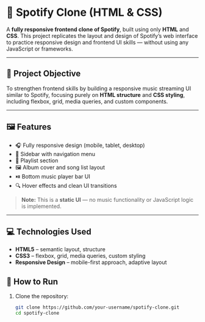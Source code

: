 # 🎵 Spotify Clone (HTML & CSS)

A **fully responsive frontend clone of Spotify**, built using only **HTML** and **CSS**. This project replicates the layout and design of Spotify’s web interface to practice responsive design and frontend UI skills — without using any JavaScript or frameworks.

---

## 🎯 Project Objective

To strengthen frontend skills by building a responsive music streaming UI similar to Spotify, focusing purely on **HTML structure** and **CSS styling**, including flexbox, grid, media queries, and custom components.

---

## 🖼️ Features

- 🎧 Fully responsive design (mobile, tablet, desktop)
- 🎵 Sidebar with navigation menu
- 📃 Playlist section
- 🖼️ Album cover and song list layout
- ⏯️ Bottom music player bar UI
- 🔍 Hover effects and clean UI transitions

> **Note:** This is a **static UI** — no music functionality or JavaScript logic is implemented.

---

## 💻 Technologies Used

- **HTML5** – semantic layout, structure
- **CSS3** – flexbox, grid, media queries, custom styling
- **Responsive Design** – mobile-first approach, adaptive layout

## 🚀 How to Run

1. Clone the repository:
   ```bash
   git clone https://github.com/your-username/spotify-clone.git
   cd spotify-clone

